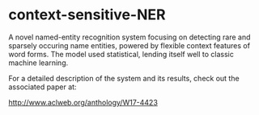# context-sensitive-NER

A novel named-entity recognition system focusing on detecting
rare and sparsely occuring name entities, powered by flexible 
context features of word forms. The model used statistical,
lending itself well to classic machine learning.

For a detailed description of the system and its results,
check out the associated paper at:

http://www.aclweb.org/anthology/W17-4423
